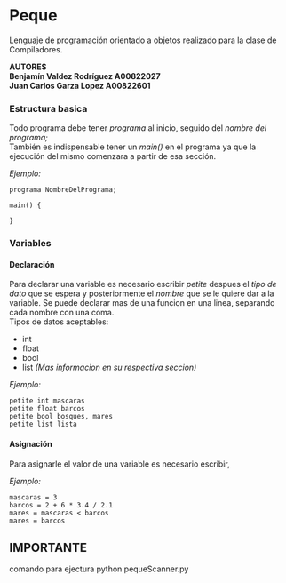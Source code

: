 # Peque
Lenguaje de programación orientado a objetos realizado para la clase de Compiladores.


**AUTORES**  
**Benjamín Valdez Rodríguez A00822027**  
**Juan Carlos Garza Lopez A00822601**

### Estructura basica
Todo programa debe tener *programa* al inicio, seguido del *nombre del programa;*  
También es indispensable tener un *main()* en el programa ya que la ejecución del mismo comenzara a partir de esa sección.  

*Ejemplo:*
```
programa NombreDelPrograma;

main() {
   
}

```
### Variables
#### Declaración
Para declarar una variable es necesario escribir *petite* despues el *tipo de dato* que se espera y posteriormente el *nombre* que se le quiere dar a la variable. Se puede declarar mas de una funcion en una linea, separando cada nombre con una coma.  
Tipos de datos aceptables:
* int
* float
* bool
* list *(Mas informacion en su respectiva seccion)*  

*Ejemplo:*
```
petite int mascaras
petite float barcos
petite bool bosques, mares
petite list lista
```

#### Asignación
Para asignarle el valor de una variable es necesario escribir, 

*Ejemplo:*
```
mascaras = 3
barcos = 2 + 6 * 3.4 / 2.1
mares = mascaras < barcos
mares = barcos
```

### 

## IMPORTANTE ##
comando para ejectura
python pequeScanner.py

